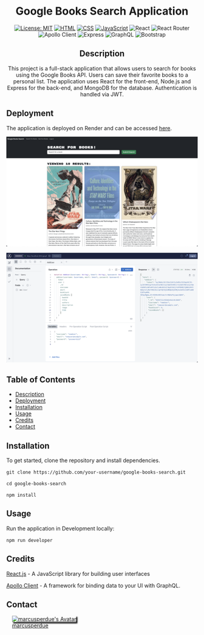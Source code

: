  <div align="center">

# Google Books Search Application


[![License: MIT](https://img.shields.io/badge/License-MIT-yellow.svg)](https://opensource.org/licenses/MIT)
[![HTML](https://img.shields.io/badge/HTML5-%23E34F26.svg?style=flat&logo=html5&logoColor=white)](https://developer.mozilla.org/en-US/docs/Web/HTML)
[![CSS](https://img.shields.io/badge/CSS3-%231572B6.svg?style=flat&logo=css3&logoColor=white)](https://developer.mozilla.org/en-US/docs/Web/CSS)
[![JavaScript](https://img.shields.io/badge/JavaScript-F7DF1E?logo=javascript&logoColor=000&style=flat)](https://developer.mozilla.org/en-US/docs/Web/JavaScript)
![React](https://img.shields.io/badge/React-61DAFB?logo=react&logoColor=000&style=flat)
![React Router](https://img.shields.io/badge/React%20Router-CA4245?logo=react-router&logoColor=fff&style=flat)
![Apollo Client](https://img.shields.io/badge/Apollo_Client-311C87?logo=apollo-graphql&logoColor=white&style=flat)
![Express](https://img.shields.io/badge/Express-000000?logo=express&logoColor=white&style=flat)
![GraphQL](https://img.shields.io/badge/GraphQL-E10098?logo=graphql&logoColor=white&style=flat)
![Bootstrap](https://img.shields.io/badge/Bootstrap-7952B3?logo=bootstrap&logoColor=white&style=flat)



## Description
This project is a full-stack application that allows users to search for books using the Google Books API. Users can save their favorite books to a personal list. The application uses React for the front-end, Node.js and Express for the back-end, and MongoDB for the database. Authentication is handled via JWT.
 
</div>

## Deployment
The application is deployed on Render and can be accessed [here](https://mern-challenge-book-search-engine.onrender.com/).

[![screenshot1](./Screenshot%202024-01-01%20at%205.35.56%20PM.png)](https://mern-challenge-book-search-engine.onrender.com/)

[![screenshot2](./Screenshot%202024-01-01%20at%206.17.09%20PM.png)](https://mern-challenge-book-search-engine.onrender.com/)

## Table of Contents
- [Description](#description)
- [Deployment](#deployment)
- [Installation](#installation)
- [Usage](#usage)
- [Credits](#credits)
- [Contact](#contact)

## Installation
To get started, clone the repository and install dependencies.
``` 
git clone https://github.com/your-username/google-books-search.git
```
```
cd google-books-search
```
```
npm install
```




## Usage

Run the application in Development locally:
```
npm run developer
```

## Credits

[React.js](https://reactjs.org/) - A JavaScript library for building user interfaces

[Apollo Client](https://www.apollographql.com/apollo-client) - A framework for binding data to your UI with GraphQL.

 ## Contact

<div style="margin: 0 15px;">
    <a href="https://github.com/marcusperdue">
      <img src="https://avatars.githubusercontent.com/marcusperdue?s=100" alt="marcusperdue's Avatar" width="100"  style="box-shadow: 3px 3px 3px black;">
    </a>
    <br>
    <a href="https://github.com/marcusperdue">marcusperdue</a>
</div>

</div>